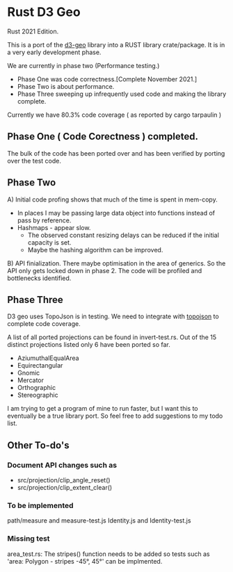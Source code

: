 # Rust D3 Geo
Rust 2021 Edition.

This is a port of the [d3-geo](https://github.com/d3/d3-geo) library into a RUST library crate/package. It is in a very early development phase.

We are currently in phase two (Performance testing.)

* Phase One was code correctness.[Complete November 2021.]
* Phase Two is about performance.
* Phase Three sweeping up infrequently used code and making the library complete.

Currently we have 80.3% code coverage ( as reported by cargo tarpaulin )

## Phase One ( Code Corectness ) completed.

The bulk of the code has been ported over and has been verified by porting over the test code.

## Phase Two

A) Initial code profing shows that much of the time is spent in mem-copy.

* In places I may be passing large data object into functions instead of pass by reference.
* Hashmaps - appear slow.
  - The observed  constant resizing delays can be reduced if the initial capacity is set.
  - Maybe the hashing algorithm can be improved.

B) API finialization. There maybe optimisation in the area of generics. So the API only gets locked down in phase 2.
 The code will be profiled and bottlenecks identified.

## Phase Three

D3 geo uses TopoJson is in testing. We need to integrate with  [topojson](https://docs.rs/topojson/0.5.0/topojson/) to complete code coverage.


A list of all ported projections can be found in invert-test.rs. Out of the 15 distinct projections listed only 6 have been ported so far.

* AziumuthalEqualArea
* Equirectangular
* Gnomic
* Mercator
* Orthographic
* Stereographic

I am trying to get a program of mine to run faster, but I want this to eventually be a true library port. So feel free to add suggestions to my todo list.

## Other To-do's

### Document API changes such as
  * src/projection/clip_angle_reset()
  * src/projection/clip_extent_clear()

### To be implemented
  path/measure and measure-test.js
  Identity.js and Identity-test.js

### Missing test
  area_test.rs: The stripes() function needs to be added so tests such as 'area: Polygon - stripes -45°, 45°' can be implmented.


